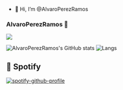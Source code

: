 - 👋 Hi, I’m @AlvaroPerezRamos

<!---
AlvaroPerezRamos/AlvaroPerezRamos is a ✨ special ✨ repository because its `README.md` (this file) appears on your GitHub profile.
You can click the Preview link to take a look at your changes.
--->
### AlvaroPerezRamos 👋
<a href="https://www.github.com/AlvaroPerezRamos" target="_blank" rel="noreferrer"><img
src="https://img.shields.io/github/followers/SrUnicornio?logo=github&style=for-the-badge&color=0891b2&labelColor=1c1917" /></a>
<br>

![AlvaroPerezRamos's GitHub stats](https://github-readme-stats.vercel.app/api?username=AlvaroPerezRamos&show_icons=true&show=reviews,discussions_started,discussions_answered,prs_merged,prs_merged_percentage&rank_icon=github&theme=neon)
![Langs](https://github-readme-stats.vercel.app/api/top-langs/?username=AlvaroPerezRamos&langs_count=20&layout=compact&theme=blue-green)

## :musical_note: Spotify
[![spotify-github-profile](https://spotify-github-profile.vercel.app/api/view?uid=u4zttqs73lkfzjukap1kr6bgs&cover_image=true&theme=natemoo-re&show_offline=true&background_color=121212&interchange=true&bar_color=53b14f&bar_color_cover=false)](https://spotify-github-profile.vercel.app/api/view?uid=u4zttqs73lkfzjukap1kr6bgs&redirect=true)
